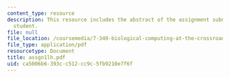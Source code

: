 ```yaml
---
content_type: resource
description: This resource includes the abstract of the assignment submitted by the
  student.
file: null
file_location: /coursemedia/7-349-biological-computing-at-the-crossroads-of-engineering-and-science-spring-2005/ca5006b6393cc512cc9c5fb9210e7f6f_assgn1lh.pdf
file_type: application/pdf
resourcetype: Document
title: assgn1lh.pdf
uid: ca5006b6-393c-c512-cc9c-5fb9210e7f6f
---
```

